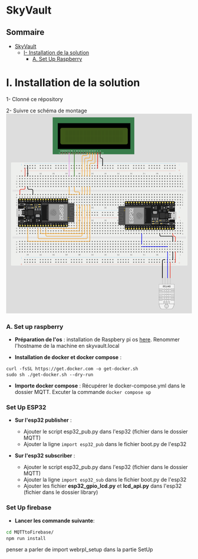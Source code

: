 # SkyVault

## Sommaire

- [SkyVault](#SkyVault)
  - [I- Installation de la solution](#i-installation-de-la-solution)
    - [A. Set Up Raspberry](#setuptrasp)
# I. Installation de la solution

1- Clonné ce répository

2- Suivre ce schéma de montage ![schéma installation](img/schema_montage.png)

### A. Set up raspberry <a name=setuprasp />
- **Préparation de l'os** : installation de Raspbery pi os [here](https://www.raspberrypi.com/software/). Renommer l'hostname de la machine en skyvault.local        

- **Installation de docker et docker compose** : 
```
curl -fsSL https://get.docker.com -o get-docker.sh
sudo sh ./get-docker.sh --dry-run
```
- **Importe docker compose** : Récupérer le docker-compose.yml dans le dossier MQTT. Excuter la commande ``` docker compose up ```

### Set Up ESP32
- **Sur l'esp32 publisher** :
  - Ajouter le script esp32_pub.py dans l'esp32 (fichier dans le dossier MQTT)
  - Ajouter la ligne ```import esp32_pub``` dans le fichier boot.py de l'esp32

- **Sur l'esp32 subscriber** :
  - Ajouter le script esp32_pub.py dans l'esp32 (fichier dans le dossier MQTT)
  - Ajouter la ligne ```import esp32_sub``` dans le fichier boot.py de l'esp32
  - Ajouter les fichier **esp32_gpio_lcd.py** et **lcd_api.py** dans l'esp32 (fichier dans le dossier library)

### Set Up firebase
- **Lancer les commande suivante**: 

```bash
cd MQTTtoFirebase/
npm run install
```

penser a parler de import webrpl_setup dans la partie SetUp
